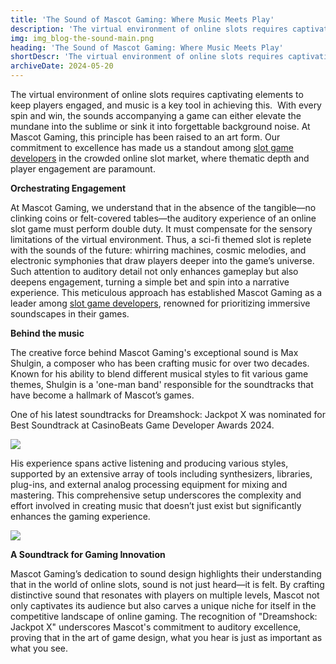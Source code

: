 ```yaml
---
title: 'The Sound of Mascot Gaming: Where Music Meets Play'
description: 'The virtual environment of online slots requires captivating elements to keep players engaged, and music is a key tool in achieving this.'
img: img_blog-the-sound-main.png
heading: 'The Sound of Mascot Gaming: Where Music Meets Play'
shortDescr: 'The virtual environment of online slots requires captivating elements to keep players engaged, and music is a key tool in achieving this. At Mascot Gaming, this principle has been raised to an art form.'
archiveDate: 2024-05-20
---
```


The virtual environment of online slots requires captivating elements to keep players engaged, and music is a key tool in achieving this.  With every spin and win, the sounds accompanying a game can either elevate the mundane into the sublime or sink it into forgettable background noise. At Mascot Gaming, this principle has been raised to an art form. Our commitment to excellence has made us a standout among [slot game developers](https://mascot.games/es/blog/licensing-and-certification-in-slot-game-development) in the crowded online slot market, where thematic depth and player engagement are paramount.

**Orchestrating Engagement**

At Mascot Gaming, we understand that in the absence of the tangible—no clinking coins or felt-covered tables—the auditory experience of an online slot game must perform double duty. It must compensate for the sensory limitations of the virtual environment. Thus, a sci-fi themed slot is replete with the sounds of the future: whirring machines, cosmic melodies, and electronic symphonies that draw players deeper into the game’s universe. Such attention to auditory detail not only enhances gameplay but also deepens engagement, turning a simple bet and spin into a narrative experience. This meticulous approach has established Mascot Gaming as a leader among [slot game developers](https://mascot.games/es/blog/licensing-and-certification-in-slot-game-development), renowned for prioritizing immersive soundscapes in their games.

**Behind the music**

The creative force behind Mascot Gaming's exceptional sound is Max Shulgin, a composer who has been crafting music for over two decades. Known for his ability to blend different musical styles to fit various game themes, Shulgin is a 'one-man band' responsible for the soundtracks that have become a hallmark of Mascot’s games.

One of his latest soundtracks for Dreamshock: Jackpot X was nominated for Best Soundtrack at CasinoBeats Game Developer Awards 2024.

![](../../images/img_blog-the-sound-1.png)

His experience spans active listening and producing various styles, supported by an extensive array of tools including synthesizers, libraries, plug-ins, and external analog processing equipment for mixing and mastering. This comprehensive setup underscores the complexity and effort involved in creating music that doesn’t just exist but significantly enhances the gaming experience.

![](../../images/img_blog-the-sound-2.png)

**A Soundtrack for Gaming Innovation**

Mascot Gaming’s dedication to sound design highlights their understanding that in the world of online slots, sound is not just heard—it is felt. By crafting distinctive sound that resonates with players on multiple levels, Mascot not only captivates its audience but also carves a unique niche for itself in the competitive landscape of online gaming. The recognition of "Dreamshock: Jackpot X" underscores Mascot's commitment to auditory excellence, proving that in the art of game design, what you hear is just as important as what you see.
